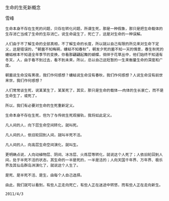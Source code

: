 生命的生死新概念

雪峰


    生命本身不存在生死的问题，只存在转化问题，所谓生死，那是一种假象，那只是把生命载体的生存消亡当成了生命的生存消亡。说生命诞生了，死亡了，这是对生命的一种误解。

    人们由于不了解生命的全部真相，不了解生命的长度，所以就以自己有限的所见来对生命下定义，这是错误的，“朝菌不知晦朔，蟪蛄不知春秋”，朝发夕死的菌不知一天的情景，春生秋死的蟪蛄根本不知道全年季节的变换，你看那翩翩起舞的蝴蝶，徜徉于花草丛中，他们始终不知道有冬天，人，由于看不到过去，看不到未来，所以，总以自己这短暂的一生来衡量生命的深度和广度。

    朝菌说生命没有黑夜，我们作何感想？蟪蛄说生命没有春秋，我们作何感想？人说生命没有前世来世，我们作何感想？

    人们常常谈生死，说某某生了，某某死了，其实，那只是生命的载体——肉体的生长衰亡，而不是生命生了，或死了。

    所以，我们有必要对生命的生死重新定义。

    生命本身不存在生死，但为了与传统生死观接轨，我将如此定义。

    凡人间的人，向下层生命空间转化，就叫死。

    凡人间的人，依旧轮回到人间，就叫半死不活。

    凡人间的人，向高层生命空间演化，就叫生。

    更明确点说，人向动植物层、阴间、冰冻层、火炼层等转化，就说这个人死了；人依旧轮回到人间，处于半死不活的状态，其生命的一半是死的，一半是活的；人向天国千年界、万年界、极乐界及其仙岛群岛洲演化了，就说这个人生了。

    是死、是半死不活、是生，由每个人自己选择。

    由此，我们就可以看到，有些人正走向死亡，有些人正在迷途中转悠，而有些人正在走向新生。

    2011/4/3



